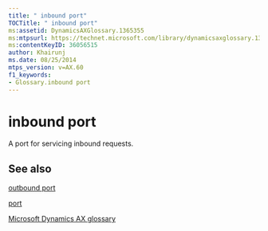 ```yaml
---
title: " inbound port"
TOCTitle: " inbound port"
ms:assetid: DynamicsAXGlossary.1365355
ms:mtpsurl: https://technet.microsoft.com/library/dynamicsaxglossary.1365355(v=AX.60)
ms:contentKeyID: 36056515
author: Khairunj
ms.date: 08/25/2014
mtps_version: v=AX.60
f1_keywords:
- Glossary.inbound port
---
```


# inbound port

A port for servicing inbound requests.

## See also

[outbound port](outbound-port.md)

[port](port.md)

[Microsoft Dynamics AX glossary](glossary/microsoft-dynamics-ax-glossary.md)

  


